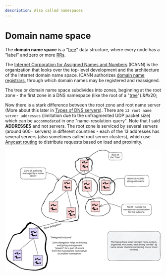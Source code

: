```yaml
---
description: Also called namespaces
---
```


# Domain name space

The **domain name space** is a "[tree](https://en.wikipedia.org/wiki/Tree\_\(data\_structure\))" data structure, where every node has a "label" and zero or more [RRs](dns-resource-records.md).&#x20;

The [Internet Corporation for Assigned Names and Numbers](https://en.wikipedia.org/wiki/Internet\_Corporation\_for\_Assigned\_Names\_and\_Numbers) (ICANN) is the organization that looks over the top-level development and the architecture of the Internet domain name space.  ICANN authorizes [domain name registrars](https://en.wikipedia.org/wiki/Domain\_name\_registrar), through which domain names may be registered and reassigned.

The tree or domain name space subdivides into zones, beginning at the root zone - the first zone in a DNS namespace (like the root of a "[tree](https://en.wikipedia.org/wiki/Tree\_\(data\_structure\))").&#x20;

Now there is a stark difference between the root zone and root name server (More about this later in [Types of DNS servers](types-of-dns-servers/)). There are `13 root name server addresses` (limitation due to the unfragmented UDP packet size) which can be `accommodated` in one "name-resolution-query". Note that I said **ADDRESSES** and not servers. The root zone is serviced by several servers (around 600+ servers) in different countries - each of the 13 addresses has several servers (also sometimes called root server clusters), which use [Anycast routing](../addressing-methods/anycast-addressing.md) to distribute requests based on load and proximity.&#x20;

<img src="../../../.gitbook/assets/file.excalidraw.svg" alt="" class="gitbook-drawing">

